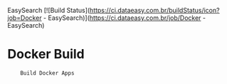 EasySearch [![Build Status](https://ci.dataeasy.com.br/buildStatus/icon?job=Docker - EasySearch)](https://ci.dataeasy.com.br/job/Docker - EasySearch)

# Docker Build

        Build Docker Apps